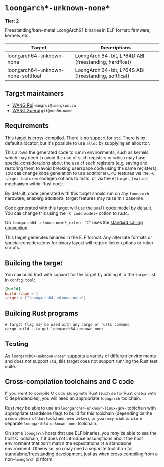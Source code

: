# `loongarch*-unknown-none*`

**Tier: 2**

Freestanding/bare-metal LoongArch64 binaries in ELF format: firmware, kernels, etc.

| Target                             | Descriptions                                          |
|------------------------------------|-------------------------------------------------------|
| loongarch64-unknown-none           | LoongArch 64-bit, LP64D ABI (freestanding, hardfloat) |
| loongarch64-unknown-none-softfloat | LoongArch 64-bit, LP64S ABI (freestanding, softfloat) |

## Target maintainers

- [WANG Rui](https://github.com/heiher) `wangrui@loongson.cn`
- [WANG Xuerui](https://github.com/xen0n) `git@xen0n.name`

## Requirements

This target is cross-compiled. There is no support for `std`. There is no
default allocator, but it's possible to use `alloc` by supplying an allocator.

This allows the generated code to run in environments, such as kernels, which
may need to avoid the use of such registers or which may have special considerations
about the use of such registers (e.g. saving and restoring them to avoid breaking
userspace code using the same registers). You can change code generation to use
additional CPU features via the `-C target-feature=` codegen options to rustc, or
via the `#[target_feature]` mechanism within Rust code.

By default, code generated with this target should run on any `loongarch`
hardware; enabling additional target features may raise this baseline.

Code generated with this target will use the `small` code model by default.
You can change this using the `-C code-model=` option to rustc.

On `loongarch64-unknown-none*`, `extern "C"` uses the [standard calling
convention](https://loongson.github.io/LoongArch-Documentation/LoongArch-ELF-ABI-EN.html).

This target generates binaries in the ELF format. Any alternate formats or
special considerations for binary layout will require linker options or linker
scripts.

## Building the target

You can build Rust with support for the target by adding it to the `target`
list in `config.toml`:

```toml
[build]
build-stage = 1
target = ["loongarch64-unknown-none"]
```

## Building Rust programs

```text
# target flag may be used with any cargo or rustc command
cargo build --target loongarch64-unknown-none
```

## Testing

As `loongarch64-unknown-none*` supports a variety of different environments and does
not support `std`, this target does not support running the Rust test suite.

## Cross-compilation toolchains and C code

If you want to compile C code along with Rust (such as for Rust crates with C
dependencies), you will need an appropriate `loongarch` toolchain.

Rust *may* be able to use an `loongarch64-unknown-linux-gnu-` toolchain with
appropriate standalone flags to build for this toolchain (depending on the assumptions
of that toolchain, see below), or you may wish to use a separate
`loongarch64-unknown-none` toolchain.

On some `loongarch` hosts that use ELF binaries, you *may* be able to use the host
C toolchain, if it does not introduce assumptions about the host environment
that don't match the expectations of a standalone environment. Otherwise, you
may need a separate toolchain for standalone/freestanding development, just as
when cross-compiling from a non-`loongarch` platform.
